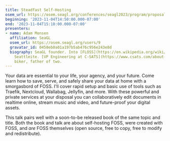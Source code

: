 ```yaml
---
title: Steadfast Self-Hosting
osem_url: https://osem.seagl.org/conferences/seagl2023/program/proposals/934
beginning: '2023-11-04T14:50:00.000-07:00'
end: '2023-11-04T15:10:00.000-07:00'
presenters:
- name: Adam Monsen
  affiliation: SeaGL
  osem_url: https://osem.seagl.org/users/9
  gravatar_id: 0458eb0a01a197b5ab476c956e243e8d
  biography: SeaGL founder. Into [FLOSS](https://en.wikipedia.org/wiki/Free_and_open-source_software).
    Seattleite. [VP Engineering at C-SATS](https://www.csats.com/about-us). Baker,
    biker, father of two.
---
```


Your data are essential to your life, your agency, and your future. Come learn how to save, serve, and safely share your data at home with a smorgasbord of FOSS. I'll cover rapid setup and basic use of tools such as Traefik, Nextcloud, Wallabag, Jellyfin, and more. With these powerful and private services at your disposal you can collaboratively edit documents in realtime online, stream music and video, and future-proof your digital assets.

This talk pairs well with a soon-to-be released book of the same topic and title. Both the book and talk are about self-hosting FOSS, were created with FOSS, and *are* FOSS themselves (open source, free to copy, free to modify and redistribute).
